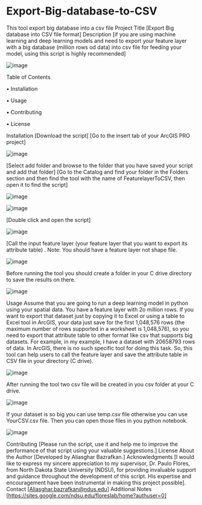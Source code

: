# Export-Big-database-to-CSV
This tool export big database into a csv file
Project Title
[Export Big database into CSV file format]
Description
[if you are using machine learning and deep learning models and need to export your feature layer with a big database (million rows od data) into csv file for feeding your model, using this script is highly recommended]

![image](https://github.com/AliBgisrs/Export-Big-database-to-CSV/assets/109620013/c304df99-79ae-45fc-afb6-80245e654b23)


 
Table of Contents

•	Installation

•	Usage

•	Contributing

•	License


Installation
[Download the script]
[Go to the insert tab of your ArcGIS PRO project]

![image](https://github.com/AliBgisrs/Export-Big-database-to-CSV/assets/109620013/1fcc7f40-baae-491c-b99e-9419781f2807)

 
[Select add folder and browse to the folder that you have saved your script and add that folder]
[Go to the Catalog and find your folder in the Folders section and then find the tool with the name of FeaturelayerToCSV, then open it to find the script]
 

![image](https://github.com/AliBgisrs/Export-Big-database-to-CSV/assets/109620013/8d014d04-c7f7-4bbd-83ff-05bb265bc30c)


 ![image](https://github.com/AliBgisrs/Export-Big-database-to-CSV/assets/109620013/00712338-1d73-4341-9f41-3ef582225a36)
 

[Double click and open the script]

![image](https://github.com/AliBgisrs/Export-Big-database-to-CSV/assets/109620013/4885c6bc-9591-43f9-880a-a2a18a8edf79)

 
[Call the input feature layer (your feature layer that you want to export its attribute table) . Note: You should have a feature layer not shape file. 

![image](https://github.com/AliBgisrs/Export-Big-database-to-CSV/assets/109620013/f88255aa-c8aa-46bd-ba18-9fe676e8b7d5)


 
Before running the tool you should create a folder in your C drive directory to save the results on there. 

![image](https://github.com/AliBgisrs/Export-Big-database-to-CSV/assets/109620013/babc9ed5-cb8c-44ed-aaf4-cd41483d8841)

 
Usage
Assume that you are going to run a deep learning model in python using your spatial data. You have a feature layer with 2o million rows. If you want to export that dataset just by copying it to Excel or using a table to Excel tool in ArcGIS, your data just save for the first 1,048,576 rows (the maximum number of rows supported in a worksheet is 1,048,576), so you need to export that attribute table to other format like csv that supports big datasets. For example, in my example, I have a dataset with 20658793 rows of data. In ArcGIS, there is no such specific tool for doing this task. So, this tool can help users to call the feature layer and save the attribute table in CSV file in your directory (C drive). 

![image](https://github.com/AliBgisrs/Export-Big-database-to-CSV/assets/109620013/2f858df1-ddf4-48fb-80e0-e9af76a5cbc6)

 
After running the tool two csv file will be created in you csv folder at your C drive. 

![image](https://github.com/AliBgisrs/Export-Big-database-to-CSV/assets/109620013/21223b47-421c-41bc-9459-ff6359eec03a)

 
If your dataset is so big you can use temp.csv file otherwise you can use YourCSV.csv file. Then you can open those files in you python notebook.

![image](https://github.com/AliBgisrs/Export-Big-database-to-CSV/assets/109620013/aaf8c9fd-4594-4fd6-8f0d-3cabacb6f534)

 
Contributing
[Please run the script, use it and help me to improve the performance of that script using your valuable suggestions.]
License
About the Author
[Developed by Aliasghar Bazrafkan.]
Acknowledgments
[I would like to express my sincere appreciation to my supervisor, Dr. Paulo Flores, from North Dakota State University (NDSU), for providing invaluable support and guidance throughout the development of this script. His expertise and encouragement have been instrumental in making this project possible].
Contact
[Aliasghar.bazrafkan@ndus.edu]
Additional Notes
[https://sites.google.com/ndsu.edu/floreslab/home?authuser=0]
